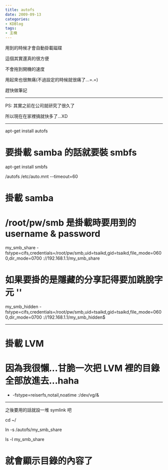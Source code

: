 ```yaml
---
title: autofs
date: 2009-09-13
categories:
- KDBlog
tags:
- 主機
---
```

用到的時候才會自動掛載磁碟

這個其實還真的很方便

不會拖到開機的速度

用起來也很無痛(不過設定的時候就很痛了...=.=)

趕快做筆記

---

PS: 其實之前在公司就研究了很久了

所以現在在家裡搞就快多了...XD

---

<quote header="安裝套件">

apt-get install autofs

# 要掛載 samba 的話就要裝 smbfs

apt-get install smbfs

</quote>

<quote header="/etc/auto.master">

/autofs /etc/auto.mnt --timeout=60

</quote>

<quote header="/etc/auto.mnt">

# 掛載 samba

# /root/pw/smb 是掛載時要用到的 username &amp; password

my_smb_share	-fstype=cifs,credentials=/root/pw/smb,uid=tsaikd,gid=tsaikd,file_mode=0600,dir_mode=0700	://192.168.1.1/my_smb_share

# 如果要掛的是隱藏的分享記得要加跳脫字元 '\'

my_smb_hidden	-fstype=cifs,credentials=/root/pw/smb,uid=tsaikd,gid=tsaikd,file_mode=0600,dir_mode=0700	://192.168.1.1/my_smb_hidden\$

---

# 掛載 LVM

# 因為我很懶...甘脆一次把 LVM 裡的目錄全部放進去...haha

* -fstype=reiserfs,notail,noatime :/dev/vg/&amp;

</quote>

---

之後要用的話就設一堆 symlink 吧

<quote>

cd ~/

ln -s /autofs/my_smb_share

ls -l my_smb_share

# 就會顯示目錄的內容了

</quote>

